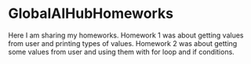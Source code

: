 # GlobalAIHubHomeworks
Here I am sharing my homeworks.
Homework 1 was about getting values from user and printing types of values.
Homework 2 was about getting some values from user and using them with for loop and if conditions.
